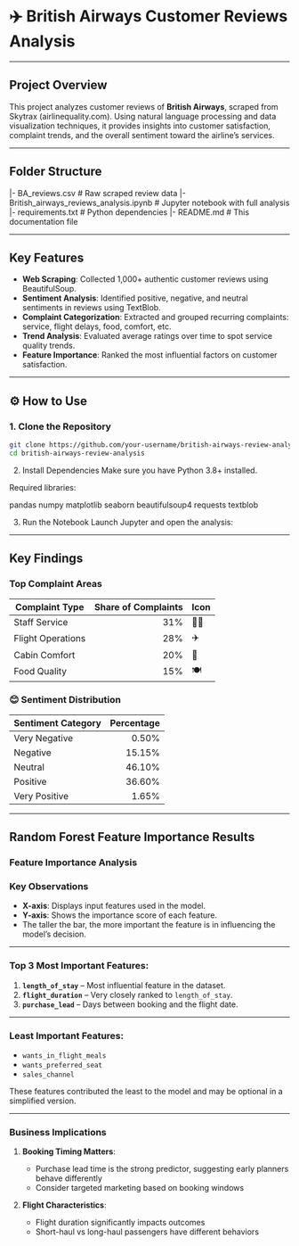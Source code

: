 # ✈️ British Airways Customer Reviews Analysis

---

## Project Overview

This project analyzes customer reviews of **British Airways**, scraped from Skytrax (airlinequality.com). Using natural language processing and data visualization techniques, it provides insights into customer satisfaction, complaint trends, and the overall sentiment toward the airline’s services.

---

## Folder Structure

|- BA_reviews.csv                                 # Raw scraped review data
|- British_airways_reviews_analysis.ipynb         # Jupyter notebook with full analysis
|- requirements.txt                               # Python dependencies
|- README.md                                      # This documentation file

---

## Key Features

-  **Web Scraping**: Collected 1,000+ authentic customer reviews using BeautifulSoup.
-  **Sentiment Analysis**: Identified positive, negative, and neutral sentiments in reviews using TextBlob.
-  **Complaint Categorization**: Extracted and grouped recurring complaints: service, flight delays, food, comfort, etc.
-  **Trend Analysis**: Evaluated average ratings over time to spot service quality trends.
-  **Feature Importance**: Ranked the most influential factors on customer satisfaction.

---

## ⚙️ How to Use

### 1. Clone the Repository

```bash
git clone https://github.com/your-username/british-airways-review-analysis.git
cd british-airways-review-analysis
```
2. Install Dependencies
Make sure you have Python 3.8+ installed.

Required libraries:

pandas
numpy
matplotlib
seaborn
beautifulsoup4
requests
textblob

3. Run the Notebook
Launch Jupyter and open the analysis:
---

##  Key Findings

###  Top Complaint Areas

| Complaint Type       | Share of Complaints | Icon |
|----------------------|--------------------:|------|
| Staff Service        | 31%                 | 👨‍✈️ |
| Flight Operations    | 28%                 | ✈️  |
| Cabin Comfort        | 20%                 | 💺 |
| Food Quality         | 15%                 | 🍽️ |

### 😊 Sentiment Distribution

| Sentiment Category  | Percentage | 
|---------------------|-----------:|
| Very Negative       | 0.50%      | 
| Negative            | 15.15%     | 
| Neutral             | 46.10%     | 
| Positive            | 36.60%     | 
| Very Positive       | 1.65%      | 



---
## Random Forest Feature Importance Results

### Feature Importance Analysis

###  Key Observations

- **X-axis**: Displays input features used in the model.
- **Y-axis**: Shows the importance score of each feature.
- The taller the bar, the more important the feature is in influencing the model’s decision.

---

###  Top 3 Most Important Features:

1. **`length_of_stay`** – Most influential feature in the dataset.
2. **`flight_duration`** – Very closely ranked to `length_of_stay`.
3. **`purchase_lead`** – Days between booking and the flight date.

---

###  Least Important Features:

- `wants_in_flight_meals`
- `wants_preferred_seat`
- `sales_channel`

These features contributed the least to the model and may be optional in a simplified version.

---

### Business Implications

1. **Booking Timing Matters**:
   - Purchase lead time is the strong predictor, suggesting early planners behave differently
   - Consider targeted marketing based on booking windows

2. **Flight Characteristics**:
   - Flight duration significantly impacts outcomes
   - Short-haul vs long-haul passengers have different behaviors

